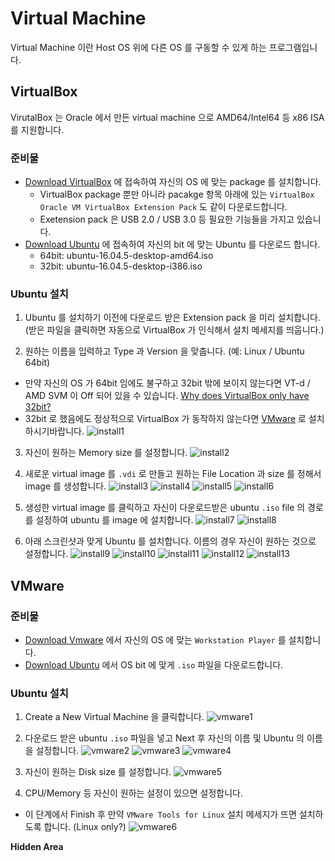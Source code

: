 # Virtual Machine
Virtual Machine 이란 Host OS 위에 다른 OS 를 구동할 수 있게 하는 프로그램입니다.

## VirtualBox
VirutalBox 는 Oracle 에서 만든 virtual machine 으로 AMD64/Intel64 등 x86 ISA 를 
지원합니다.

### 준비물
* [Download VirtualBox] 에 접속하여 자신의 OS 에 맞는 package 를 설치합니다.
  * VirtualBox package 뿐만 아니라 pacakge 항목 아래에 있는 `VirtualBox Oracle VM VirtualBox Extension Pack` 
  도 같이 다운로드합니다.
  * Exetension pack 은 USB 2.0 / USB 3.0 등 필요한 기능들을 가지고 있습니다.
* [Download Ubuntu] 에 접속하여 자신의 bit 에 맞는 Ubuntu 를 다운로드 합니다.
  * 64bit: ubuntu-16.04.5-desktop-amd64.iso
  * 32bit: ubuntu-16.04.5-desktop-i386.iso

### Ubuntu 설치
1. Ubuntu 를 설치하기 이전에 다운로드 받은 Extension pack 을 미리 설치합니다. 
(받은 파일을 클릭하면 자동으로 VirtualBox 가 인식해서 설치 메세지를 띄웁니다.)

2. 원하는 이름을 입력하고 Type 과 Version 을 맞춥니다. (예: Linux / Ubuntu 64bit)
  * 만약 자신의 OS 가 64bit 임에도 불구하고 32bit 밖에 보이지 않는다면 
VT-d / AMD SVM 이 Off 되어 있을 수 있습니다. [Why does VirtualBox only have 32bit?]
  * 32bit 로 했음에도 정상적으로 VirtualBox 가 동작하지 않는다면 [VMware] 로 설치하시기바랍니다. 
![install1][install1]

3. 자신이 원하는 Memory size 를 설정합니다.
![install2][install2] 

4. 새로운 virtual image 를 `.vdi` 로 만들고 원하는 File Location 과 size 를 정해서 image 를 생성합니다. 
![install3][install3] 
![install4][install4] 
![install5][install5] 
![install6][install6] 

5. 생성한 virtual image 를 클릭하고 자신이 다운로드받은 ubuntu `.iso` file 의 경로를 설정하여 ubuntu 를 image 에 설치합니다. 
![install7]
![install8][install8]

6. 아래 스크린샷과 맞게 Ubuntu 를 설치합니다. 이름의 경우 자신이 원하는 것으로 설정합니다. 
![install9][install9] 
![install10][install10] 
![install11][install11] 
![install12][install12] 
![install13][install13] 


## VMware

### 준비물
* [Download Vmware] 에서 자신의 OS 에 맞는 `Workstation Player` 를 설치합니다.
* [Download Ubuntu] 에서 OS bit 에 맞게 `.iso` 파일을 다운로드합니다.

### Ubuntu 설치
1. Create a New Virtual Machine 을 클릭합니다.
![vmware1][vmware1]

2. 다운로드 받은 ubuntu `.iso` 파일을 넣고 Next 후 자신의 이름 및 Ubuntu 의 이름을 설정합니다.
![vmware2][vmware2]
![vmware3][vmware3]
![vmware4][vmware4]

3. 자신이 원하는 Disk size 를 설정합니다.
![vmware5][vmware5]

4. CPU/Memory 등 자신이 원하는 설정이 있으면 설정합니다.
* 이 단계에서 Finish 후 만약 `VMware Tools for Linux` 설치 메세지가 뜨면 설치하도록 합니다. (Linux only?)
![vmware6][vmware6]




__Hidden Area__

[Download VirtualBox]:https://www.virtualbox.org/wiki/Downloads
[Download Ubuntu]:http://releases.ubuntu.com/16.04/
[Why does VirtualBox only have 32bit?]:https://superuser.com/questions/866962/why-does-virtualbox-only-have-32-bit-option-no-64-bit-option-on-windows-7
[VMware]:https://github.com/jafffy/linux_usage_wiki/blob/master/virtual.md#vmware
[Download VMware]:https://my.vmware.com/en/web/vmware/free#desktop_end_user_computing/vmware_workstation_player/14_0


[install1]:https://github.com/jafffy/linux_usage_wiki/blob/master/image/virtual/ubuntu1.png
[install2]:https://github.com/jafffy/linux_usage_wiki/blob/master/image/virtual/ubuntu2.png
[install3]:https://github.com/jafffy/linux_usage_wiki/blob/master/image/virtual/ubuntu3.png
[install4]:https://github.com/jafffy/linux_usage_wiki/blob/master/image/virtual/ubuntu4.png
[install5]:https://github.com/jafffy/linux_usage_wiki/blob/master/image/virtual/ubuntu5.png
[install6]:https://github.com/jafffy/linux_usage_wiki/blob/master/image/virtual/ubuntu6.png
[install7]:https://github.com/jafffy/linux_usage_wiki/blob/master/image/virtual/ubuntu7.png
[install8]:https://github.com/jafffy/linux_usage_wiki/blob/master/image/virtual/ubuntu8.png
[install9]:https://github.com/jafffy/linux_usage_wiki/blob/master/image/virtual/ubuntu9.png
[install10]:https://github.com/jafffy/linux_usage_wiki/blob/master/image/virtual/ubuntu10.png
[install11]:https://github.com/jafffy/linux_usage_wiki/blob/master/image/virtual/ubuntu11.png
[install12]:https://github.com/jafffy/linux_usage_wiki/blob/master/image/virtual/ubuntu12.png
[install13]:https://github.com/jafffy/linux_usage_wiki/blob/master/image/virtual/ubuntu13.png

[vmware1]:https://github.com/jafffy/linux_usage_wiki/blob/master/image/virtual/vmware1.png
[vmware2]:https://github.com/jafffy/linux_usage_wiki/blob/master/image/virtual/vmware2.png
[vmware3]:https://github.com/jafffy/linux_usage_wiki/blob/master/image/virtual/vmware3.png
[vmware4]:https://github.com/jafffy/linux_usage_wiki/blob/master/image/virtual/vmware4.png
[vmware5]:https://github.com/jafffy/linux_usage_wiki/blob/master/image/virtual/vmware5.png
[vmware6]:https://github.com/jafffy/linux_usage_wiki/blob/master/image/virtual/vmware6.png
